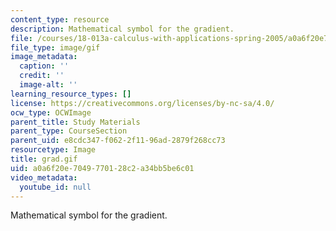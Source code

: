 ```yaml
---
content_type: resource
description: Mathematical symbol for the gradient.
file: /courses/18-013a-calculus-with-applications-spring-2005/a0a6f20e7049770128c2a34bb5be6c01_grad.gif
file_type: image/gif
image_metadata:
  caption: ''
  credit: ''
  image-alt: ''
learning_resource_types: []
license: https://creativecommons.org/licenses/by-nc-sa/4.0/
ocw_type: OCWImage
parent_title: Study Materials
parent_type: CourseSection
parent_uid: e8cdc347-f062-2f11-96ad-2879f268cc73
resourcetype: Image
title: grad.gif
uid: a0a6f20e-7049-7701-28c2-a34bb5be6c01
video_metadata:
  youtube_id: null
---
```

Mathematical symbol for the gradient.